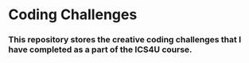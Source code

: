 # Coding Challenges

### This repository stores the creative coding challenges that I have completed as a part of the ICS4U course.
